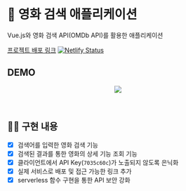 # 🎥 영화 검색 애플리케이션

Vue.js와 영화 검색 API(OMDb API)를 활용한 애플리케이션

[프로젝트 배포 링크](https://wizardly-dubinsky-860f97.netlify.app/)
[![Netlify Status](https://api.netlify.com/api/v1/badges/2b3137bd-ab68-48cd-9855-f6212a56816b/deploy-status)](https://app.netlify.com/sites/wizardly-dubinsky-860f97/deploys)

## DEMO
<p align="middle">
  <img src="https://images.velog.io/images/codenmh0822/post/99990a40-61d2-437d-849b-f0b7a00642c9/MovieSearchWebApp.gif"/>
</p>

<br/>

## 👩‍💻 구현 내용
- [x] 검색어를 입력한 영화 검색 기능
- [x] 검색된 결과를 통한 영화의 상세 기능 조회 기능
- [x] 클라이언트에서 API Key(`7035c60c`)가 노출되지 않도록 은닉화
- [x] 실제 서비스로 배포 및 접근 가능한 링크 추가
- [x] serverless 함수 구현을 통한 API 보안 강화
